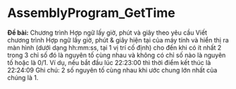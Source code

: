 # AssemblyProgram_GetTime
**Đề bài:** 
Chương trình Hợp ngữ lấy giờ, phút và giây theo yêu cầu Viết chương trình Hợp ngữ lấy giờ, phút & giây hiện tại của máy tính và hiển thị ra màn hình (dưới dạng hh:mm:ss, tại 1 vị trí cố định) cho đến khi có ít nhất 2 trong 3 chỉ số đó là nguyên tố cùng nhau và không có chỉ số nào là nguyên tố hoặc là 0/1. 
Ví dụ, nếu bắt đầu lúc 22:23:00 thì thời điểm kết thúc là 22:24:09
Ghi chú: 2 số nguyên tố cùng nhau khi ước chung lớn nhất của chúng là 1.
